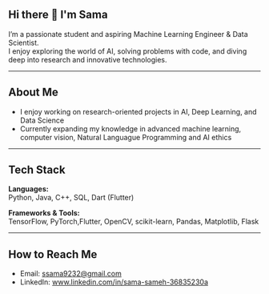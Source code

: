 ## Hi there 👋 I'm Sama 
I’m a passionate student and aspiring Machine Learning Engineer & Data Scientist.  
I enjoy exploring the world of AI, solving problems with code, and diving deep into research and innovative technologies.

---

## About Me
- I enjoy working on research-oriented projects in AI, Deep Learning, and Data Science  
- Currently expanding my knowledge in advanced machine learning, computer vision, Natural Languague Programming and AI ethics

---

## Tech Stack

**Languages:**  
Python, Java, C++, SQL, Dart (Flutter)

**Frameworks & Tools:**  
TensorFlow, PyTorch,Flutter, OpenCV, scikit-learn, Pandas, Matplotlib, Flask

---

## How to Reach Me
- Email: ssama9232@gmail.com  
- LinkedIn: [www.linkedin.com/in/sama-sameh-36835230a
](#)  
